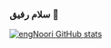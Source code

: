 ### سلام رفیق 👋

[![engNoori GitHub stats](https://github-readme-stats.vercel.app/api?username=engNoori)](https://github.com/engNoori/github-readme-stats)

